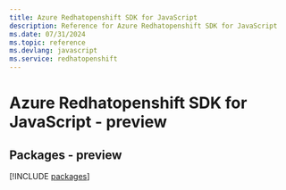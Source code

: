 ```yaml
---
title: Azure Redhatopenshift SDK for JavaScript
description: Reference for Azure Redhatopenshift SDK for JavaScript
ms.date: 07/31/2024
ms.topic: reference
ms.devlang: javascript
ms.service: redhatopenshift
---
```

# Azure Redhatopenshift SDK for JavaScript - preview
## Packages - preview
[!INCLUDE [packages](redhatopenshift-index.md)]